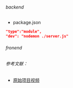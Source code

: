 ###### backend

- package.json

```json
"type":"module",
"dev": "nodemon ./server.js"
```

###### fronend

###### 参考文献：

- [原始项目视频](https://github.com/JonVadar/YouTube_videos/tree/main/MERN%20stack/mern_2024/backend)

